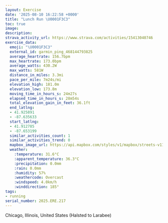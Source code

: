```yaml
---
layout: Exercise
date: '2025-08-10 16:22:58 +0000'
title: "Lunch Run \U0001F3C3"
toc: true
image:
description:
strava_activity_url: https://www.strava.com/activities/15413040746
exercise_data:
  emoji: "\U0001F3C3"
  external_id: garmin_ping_468144793825
  average_heartrate: 156.7bpm
  max_heartrate: 173.0bpm
  average_watts: 430.2W
  max_watts: 581W
  distance_in_miles: 3.3mi
  pace_per_mile: 7m24s/mi
  elevation_high: 181.0m
  elevation_low: 173.8m
  moving_time_in_hours_s: 24m27s
  elapsed_time_in_hours_s: 28m54s
  total_elevation_gain_in_feet: 36.1ft
  end_latlng:
  - 41.925891
  - -87.635633
  start_latlng:
  - 41.912785
  - -87.653199
  similar_activities_count: 1
  similar_activities_trend: 0
  mapbox_image_url: https://api.mapbox.com/styles/v1/mapbox/streets-v11/static/path-5+787af2-1.0(uhy~Fzk~uOCaBEw%40CeC%40y%40BU%3FcABS%3FWEmAEq%40%3FqAEq%40BwBAk%40DeCAkAG%7B%40DyFCoBCYGMYC%7D%40BEE%3Fc%40OeB%40y%40Cg%40%40oAEeADeDEsAEa%40%40_B%3FIKWCOEqAGg%40AaBE%7DALoBAwAEWEs%40%3FQF%5D%3Fc%40G%7B%40%40k%40CQBq%40D_%40E%5DFq%40G%7B%40Fa%40Mg%40AGV%7BCEw%40Gg%40e%40oBGyA%40cAYkCCiBBi%40EoCBqBA%5BuA%7DGI%3Fi%40X_An%40YL_B~%40gAf%40iBt%40WN%5BF_%40Ns%40PWJy%40NkDt%40c%40LuEl%40aAHi%40Lm%40HKDu%40LsA%5Cm%40LiBh%40%7BB%5EeAVI%3FCCAYEOo%40wAi%40cA%5Ba%40OMSISCaA%40gALYHy%40Ls%40TcAb%40_%40R%7B%40l%40YVg%40l%40%7D%40x%40_CfAsA%5CkB%5EcCNc%40IcAGiAOoBc%40e%40AQ%40WH%5BTOVOb%40E%5E%7CAIJBPHF%3F%60%40K%60%40Cd%40Bx%40RfBFzA%3F%5EIb%40%3FrBOzBi%40bBw%40xAmAhBqBTOLCHDFHb%40~ALhA%40%5EZvAAHTrBZvE%3Fj%40Er%40),pin-s-s+e5b22e(-87.65134,41.91387),pin-s-f+89ae00(-87.63345000000002,41.92601000000004)/auto/800x800?access_token=pk.eyJ1Ijoiam9zaGJlY2ttYW4iLCJhIjoiY205eWR2aDd1MWZ6djJrbXc4a3M0bWZleiJ9.XiG9OWkNcZk2QzjJbxLB4A
  weather:
    :temperature: 31.6°C
    :apparent_temperature: 36.3°C
    :precipitation: 0.0mm
    :rain: 0.0mm
    :humidity: 57%
    :weathercode: Overcast
    :windspeed: 4.0km/h
    :winddirection: 185°
tags:
- running
serial_number: 2025.ERE.217
---
```

Chicago, Illinois, United States (Halsted to Larabee)
